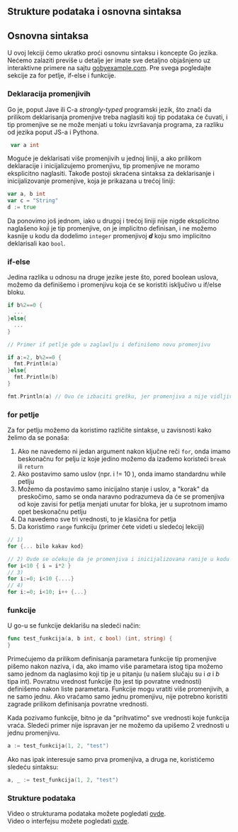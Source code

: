 ## Strukture podataka i osnovna sintaksa

## Osnovna sintaksa

U ovoj lekciji ćemo ukratko proći osnovnu sintaksu i koncepte Go jezika. Nećemo zalaziti previše u detalje jer imate sve detaljno objašnjeno uz interaktivne primere na sajtu [gobyexample.com](https://gobyexample.com/). Pre svega pogledajte sekcije za for petlje, if-else i funkcije.

### Deklaracija promenjivih

Go je, poput Jave ili C-a _strongly-typed_ programski jezik, što znači da prilikom deklarisanja promenjive treba naglasiti koji tip podataka će čuvati, i tip promenjive se ne može menjati u toku izvršavanja programa, za razliku od jezika poput JS-a i Pythona. 

```go
 var a int
```

Moguće je deklarisati više promenjivih u jednoj liniji, a ako prilikom deklaracije i inicijalizujemo promenjivu, tip promenjive ne moramo eksplicitno naglasiti. Takođe postoji skraćena sintaksa za deklarisanje i inicijalizovanje promenjive, koja je prikazana u trećoj liniji:

```go
var a, b int
var c = "String"
d := true
```
Da ponovimo još jednom, iako u drugoj i trećoj liniji nije nigde eksplicitno naglašeno koji je tip promenjive, on je implicitno definisan, i ne možemo kasnije u kodu da dodelimo `integer` promenjivoj **_d_** koju smo implicitno deklarisali kao `bool`.

### if-else

Jedina razlika u odnosu na druge jezike jeste što, pored boolean uslova, možemo da definišemo i promenjivu koja će se koristiti isključivo u if/else bloku.

```go
if b%2==0 {
  ...
}else{
  ...
}

// Primer if petlje gde u zaglavlju i definišemo novu promenjivu

if a:=2, b%2==0 {
  fmt.Println(a)
}else{
  fmt.Println(b)
}

fmt.Println(a) // Ovo će izbaciti grešku, jer promenjiva a nije vidljiva izvan if/else bloka u okviru kog je definisana
```

### for petlje

Za for petlju možemo da koristimo različite sintakse, u zavisnosti kako želimo da se ponaša:
1. Ako ne navedemo ni jedan argument nakon ključne reči `for`, onda imamo beskonačnu for pelju iz koje jedino možemo da izađemo koristeći `break` ili `return`
2. Ako postavimo samo uslov (npr. i != 10 ), onda imamo standardnu while petlju
3. Možemo da postavimo samo inicijalno stanje i uslov, a "korak" da preskočimo, samo se onda naravno podrazumeva da će se promenjiva od koje zavisi for petlja menjati unutar for bloka, jer u suprotnom imamo opet beskonačnu petlju
4. Da navedemo sve tri vrednosti, to je klasična for petlja
5. Da koristimo `range` funkciju (primer ćete videti u sledećoj lekciji)

```go
// 1)
for {... bilo kakav kod}

// 2) Ovde se očekuje da je promenjiva i inicijalizovana ranije u kodu
for i<10 { i = i*2 }
// 3)
for i:=0; i<10 {....}
// 4) 
for i:=0; i<10; i++ {...}
```

### funkcije

U go-u se funkcije deklarišu na sledeći način:

```go
func test_funkcija(a, b int, c bool) (int, string) {
}
```

Primećujemo da prilikom definisanja parametara funkcije tip promenjive pišemo nakon naziva, i da, ako imamo više parametara istog tipa možemo samo jednom da naglasimo koji tip je u pitanju  (u našem slučaju su i _a_ i _b_ tipa int). Povratnu vrednost funkcije (to jest tip povratne vrednosti) definišemo nakon liste parametara. Funkcije mogu vratiti više promenjivih, a ne samo jednu. Ako vraćamo samo jednu promenjivu, nije potrebno koristiti zagrade prilikom definisanja povratne vrednosti.

Kada pozivamo funkcije, bitno je da "prihvatimo" sve vrednosti koje funkcija vraća. Sledeći primer nije ispravan jer ne možemo da upišemo 2 vrednosti u jednu promenjivu.

```go
a := test_funkcija(1, 2, "test")
```

Ako nas ipak interesuje samo prva promenjiva, a druga ne, koristićemo sledeću sintaksu:

```go
a, _ := test_funkcija(1, 2, "test")
```

### Strukture podataka
Video o strukturama podataka možete pogledati <a href='https://youtu.be/Crb5irYjq60'>ovde</a>.  
Video o interfejsu možete pogledati <a href='https://youtu.be/h6Npp4Bfymc'>ovde</a>.
